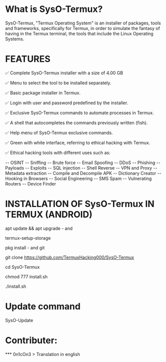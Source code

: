 # What is SysO-Termux?

SysO-Termux, "Termux Operating System" is an installer of packages, tools and frameworks, specifically for Termux, in order to simulate the fantasy of having in the Termux terminal, the tools that include the Linux Operating Systems.

# FEATURES

✅ Complete SysO-Termux installer with a size of 4.00 GB

✅ Menu to select the tool to be installed separately.

✅ Basic package installer in Termux.

✅ Login with user and password predefined by the installer.

✅ Exclusive SysO-Termux commands to automate processes in Termux.

✅ A shell that autocompletes the commands previously written (fish).

✅ Help menu of SysO-Termux exclusive commands.

✅ Green with white interface, referring to ethical hacking with Termux.

✅ Ethical hacking tools with different uses such as:

-- OSINT
-- Sniffing
-- Brute force
-- Email Spoofing
-- DDoS
-- Phishing
-- Payloads
-- Exploits
-- SQL injection
-- Shell Reverse
-- VPN and Proxy
-- Metadata extraction
-- Compile and Decompile APK
-- Dictionary Creator
-- Hooking in Browsers
-- Social Engineering
-- SMS Spam
-- Vulnerating Routers
-- Device Finder

# INSTALLATION OF SysO-Termux IN TERMUX (ANDROID)

apt update && apt upgrade - and

termux-setup-storage

pkg install - and git

git clone https://github.com/TermuxHacking000/SysO-Termux

cd SysO-Termux

chmod 777 install.sh

./install.sh

# Update command

SysO-Update

# Contributer: 

*** 0n1cOn3 > Translation in english
